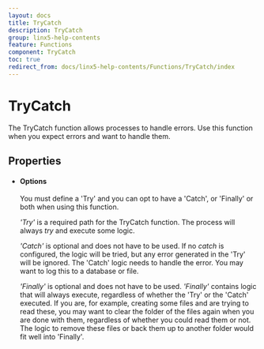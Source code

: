 ```yaml
---
layout: docs
title: TryCatch
description: TryCatch
group: linx5-help-contents
feature: Functions
component: TryCatch
toc: true
redirect_from: docs/linx5-help-contents/Functions/TryCatch/index
---
```

TryCatch
========

The TryCatch function allows processes to handle errors. Use this function when you expect errors and want to handle them.

Properties
----------

-  #### Options

    You must define a 'Try' and you can opt to have a 'Catch', or 'Finally' or both when using this function.

    *'Try'* is a required path for the TryCatch function. The process
    will always *try* and execute some logic.

    *'Catch'* is optional and does not have to be used. If no *catch* is
    configured, the logic will be tried, but any error generated in the
    'Try' will be ignored. The 'Catch' logic needs to handle the error.
    You may want to log this to a database or file.

    *'Finally'* is optional and does not have to be used. *'Finally'*
    contains logic that will always execute, regardless of whether the
    'Try' or the 'Catch' executed. If you are, for example, creating some files and
    are trying to read these, you may want to clear the folder of the
    files again when you are done with them, regardless of whether you could read them or not. The
    logic to remove these files or back them up to another folder would fit well into 'Finally'.
